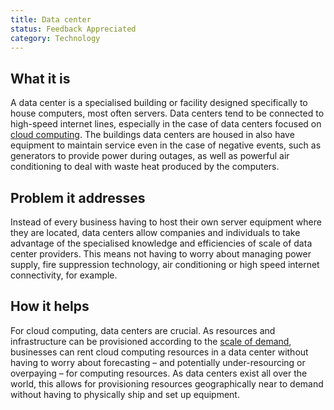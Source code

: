 ```yaml
---
title: Data center
status: Feedback Appreciated
category: Technology
---
```


## What it is

A data center is a specialised building or facility designed specifically to house computers, most often servers. 
Data centers tend to be connected to high-speed internet lines, 
especially in the case of data centers focused on [cloud computing](/cloud_computing/). 
The buildings data centers are housed in also have equipment to maintain service even in the case of negative events, 
such as generators to provide power during outages, 
as well as powerful air conditioning to deal with waste heat produced by the computers.

## Problem it addresses

Instead of every business having to host their own server equipment where they are located, 
data centers allow companies and individuals to take advantage of the 
specialised knowledge and efficiencies of scale of data center providers. 
This means not having to worry about managing power supply, fire suppression technology, 
air conditioning or high speed internet connectivity, for example.

## How it helps

For cloud computing, data centers are crucial. 
As resources and infrastructure can be provisioned according to the [scale of demand](/scalability/), 
businesses can rent cloud computing resources in a data center without having to worry about forecasting 
– and potentially under-resourcing or overpaying – for computing resources. 
As data centers exist all over the world, 
this allows for provisioning resources geographically near to demand 
without having to physically ship and set up equipment.
